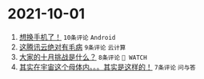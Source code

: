 # 2021-10-01

1. [想换手机了！](https://www.v2ex.com/t/805515) `10条评论` `Android`
1. [这腾讯云绝对有毛病](https://www.v2ex.com/t/805514) `9条评论` `云计算`
1. [大家的十月挑战是什么？](https://www.v2ex.com/t/805524) `8条评论` ` WATCH`
1. [其实在宇宙这个母体内。。。其实是这样的！](https://www.v2ex.com/t/805522) `7条评论` `问与答`
